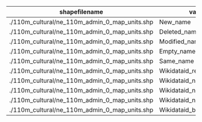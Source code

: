 shapefilename                                  |  var                     |  value
-----------------------------------------------|--------------------------|-------
./110m_cultural/ne_110m_admin_0_map_units.shp  |  New_name                |  167
./110m_cultural/ne_110m_admin_0_map_units.shp  |  Deleted_name            |  0
./110m_cultural/ne_110m_admin_0_map_units.shp  |  Modified_name           |  15
./110m_cultural/ne_110m_admin_0_map_units.shp  |  Empty_name              |  2
./110m_cultural/ne_110m_admin_0_map_units.shp  |  Same_name               |  3659
./110m_cultural/ne_110m_admin_0_map_units.shp  |  Wikidataid_redirected   |  0
./110m_cultural/ne_110m_admin_0_map_units.shp  |  Wikidataid_notfound     |  0
./110m_cultural/ne_110m_admin_0_map_units.shp  |  Wikidataid_null         |  0
./110m_cultural/ne_110m_admin_0_map_units.shp  |  Wikidataid_notnull      |  183
./110m_cultural/ne_110m_admin_0_map_units.shp  |  Wikidataid_badformated  |  0
